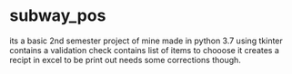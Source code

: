# subway_pos
its a basic 2nd semester project of mine made in python 3.7 using tkinter 
contains a validation check 
contains list of items to chooose 
it creates a recipt in excel to be print out 
needs some corrections though.

